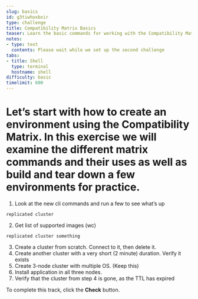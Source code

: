 ```yaml
---
slug: basics
id: g3tiwhoxbxir
type: challenge
title: Compatibility Matrix Basics
teaser: Learn the basic commands for working with the Compatibility Matrix CLI.
notes:
- type: text
  contents: Please wait while we set up the second challenge
tabs:
- title: Shell
  type: terminal
  hostname: shell
difficulty: basic
timelimit: 600
---
```


Let’s start with how to create an environment using the Compatibility Matrix. In this exercise we will examine the different matrix commands and their uses as well as build and tear down a few environments for practice.
========================

1. Look at the new cli commands and run a few to see what’s up

``` replicated cluster ```

2. Get list of supported images (wc)

``` replicated cluster something ```

3. Create a cluster from scratch. Connect to it, then delete it.
4. Create another cluster with a very short (2 minute) duration. Verify it exists
5. Create 3-node cluster with multiple OS.  (Keep this)
6. Install application in all three nodes.
7. Verify that the cluster from step 4 is gone, as the TTL has expired


To complete this track, click the **Check** button.
